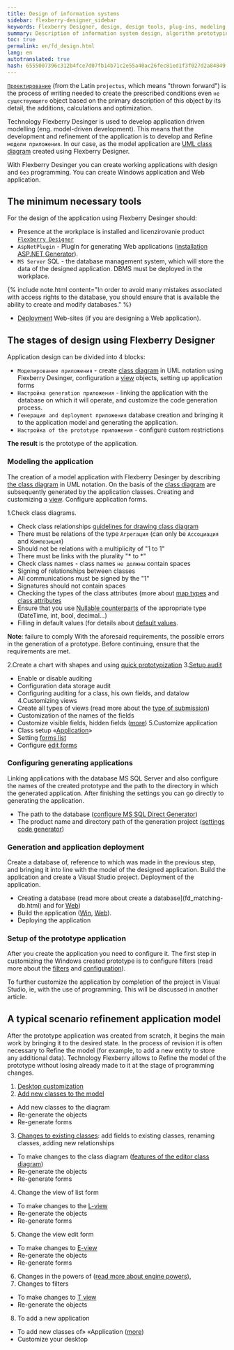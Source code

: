 ```yaml
---
title: Design of information systems
sidebar: flexberry-designer_sidebar
keywords: Flexberry Designer, design, design tools, plug-ins, modeling, designing, generation, prototype applications, settings, scripts, modifications, UML, stages of application creation
summary: Description of information system design, algorithm prototyping, the generation of the prototype, application configuration, prototype machining is required
toc: true
permalink: en/fd_design.html
lang: en
autotranslated: true
hash: 6555007396c312b4fce7d07fb14b71c2e55a40ac26fec81ed1f3f027d2a84849
---
```


[`Проектирование`](fd_definition-design.html) (from the Latin `projectus`, which means "thrown forward") is the process of writing needed to create the prescribed conditions even `не существующего` object based on the primary description of this object by its detail, the additions, calculations and optimization.

Technology Flexberry Desinger is used to develop application driven modelling (eng. model-driven development). This means that the development and refinement of the application is to develop and Refine `модели приложения`. In our case, as the model application are [UML class diagram](fd_class-diagram.html) created using Flexberry Designer.

With Flexberry Desinger you can create working applications with design and `без` programming. You can create Windows application and Web application.

## The minimum necessary tools

For the design of the application using Flexberry Desinger should:

* Presence at the workplace is installed and licenzirovanie product [`Flexberry Designer`](http://flexberry.ru)
* `AspNetPlugin` - PlugIn for generating Web applications ([installation ASP.NET Generator](fa_asp-net-generator.html)).
* `MS Server` SQL - the database management system, which will store the data of the designed application. DBMS must be deployed in the workplace.

{% include note.html content="In order to avoid many mistakes associated with access rights to the database, you should ensure that is available the ability to create and modify databases." %}

* [Deployment](gbt_deployment.html) Web-sites (if you are designing a Web application).

## The stages of design using Flexberry Designer

Application design can be divided into 4 blocks:
* `Моделирование приложения` - create [class diagram](fd_class-diagram.html) in UML notation using Flexberry Desinger, configuration a [view](fd_view-definition.html) objects, setting up application forms
* `Настройка generation приложения` - linking the application with the database on which it will operate, and customize the code generation process.
* `Генерация and deployment приложения` database creation and bringing it to the application model and generating the application.
* `Настройка of the prototype приложения` - configure custom restrictions

**The result** is the prototype of the application.

### Modeling the application

The creation of a model application with Flexberry Desinger by describing [the class diagram](fd_class-diagram.html) in UML notation. On the basis of the [class diagram](fd_class-diagram.html) are subsequently generated by the application classes. Creating and customizing a [view](fd_view-definition.html). Configure application forms.

1.Check class diagrams.
* Check class relationships [guidelines for drawing class diagram](fo_masters-details.html)
* There must be relations of the type `Агрегация` (can only be `Ассоциация` and `Композиция`)
* Should not be relations with a multiplicity of "1 to 1"
* There must be links with the plurality "* to *"
* Check class names - class names `не должны` contain spaces
* Signing of relationships between classes
* All communications must be signed by the "1"
* Signatures should not contain spaces
* Checking the types of the class attributes (more about [map types](fd_types-map.html) and [class attributes](fo_attributes-class-data.html)
* Ensure that you use [Nullable counterparts](fd_nullable-types.html) of the appropriate type (DateTime, int, bool, decimal...)
* Filling in default values (for details about [default values](fo_features-dafault-value.html).

**Note**: failure to comply With the aforesaid requirements, the possible errors in the generation of a prototype. Before continuing, ensure that the requirements are met.

2.Create a chart with shapes and using [quick prototypization](fd_using-quick-prototyping.html)
3.[Setup audit](fo_audit-setup.html)
* Enable or disable auditing
* Configuration data storage audit
* Configuring auditing for a class, his own fields, and datalow
4.Customizing views
* Create all types of views (read more about the [type of submission](fd_view-types.html))
* Customization of the names of the fields
* Customize visible fields, hidden fields ([more](fd_hidden-properties-view.html))
5.Customize application
* Class setup «[Application](fd_application.html)»
* Setting [forms list](fd_listform.html)
* Configure [edit forms](fd_editform.html)

### Configuring generating applications

Linking applications with the database MS SQL Server and also configure the names of the created prototype and the path to the directory in which the generated application. After finishing the settings you can go directly to generating the application.

* The path to the database ([configure MS SQL Direct Generator](fd_configure-ms-sql-generator.html))
* The product name and directory path of the generation project ([settings code generator](fd_project-customization.html))

### Generation and application deployment

Create a database of, reference to which was made in the previous step, and bringing it into line with the model of the designed application. Build the application and create a Visual Studio project. Deployment of the application.

* Creating a database (read more about create a database](fd_matching-db.html) and for [Web](fa_asp-net-generator.html))
* Build the application ([Win](fw_flexberry-winforms-case-plugin.html), [Web](fa_asp-net-generator.html)).
* Deploying the application

### Setup of the prototype application

After you create the application you need to configure it. The first step in customizing the Windows created prototype is to configure filters (read more about the [filters](fw_filtersand-limits.html) and [configuration](fw_filter-example.html)).

To further customize the application by completion of the project in Visual Studio, ie, with the use of programming. This will be discussed in another article.

## A typical scenario refinement application model

After the prototype application was created from scratch, it begins the main work by bringing it to the desired state. In the process of revision it is often necessary to Refine the model (for example, to add a new entity to store any additional data). Technology Flexberry allows to Refine the model of the prototype without losing already made to it at the stage of programming changes.

1. [Desktop customization](fw_app-desktop.html)
2. [Add new classes to the model](fd_change-model.html)
* Add new classes to the diagram
* Re-generate the objects
* Re-generate forms
3. [Changes to existing classes](fd_change-model.html): add fields to existing classes, renaming classes, adding new relationships
* To make changes to the class diagram ([features of the editor class diagram](fd_class-diagram-editor-features-work.html))
* Re-generate the objects
* Re-generate forms
4. Change the view of list form
* To make changes to the [L-view](fd_l-view.html)
* Re-generate the objects
* Re-generate forms
5. Change the view edit form
* To make changes to [E-view](fd_e-view.html)
* Re-generate the objects
* Re-generate forms
6. Changes in the powers of ([read more about engine powers](efs_right-manager-module.html)),
7. Changes to filters
* To make changes to [T view](fd_t-view.html)
* Re-generate the objects
8. To add a new application
* To add new classes of» «Application ([more](fw_desktop-operations.html))
* Customize your desktop



